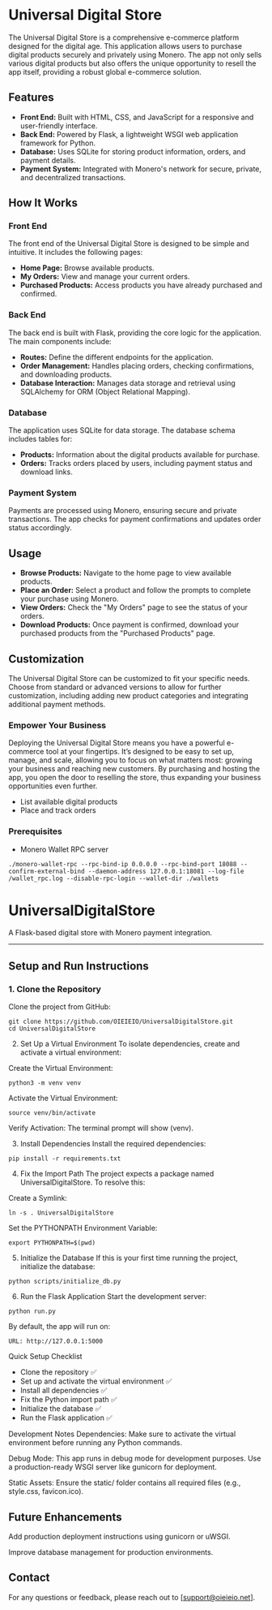 
# Universal Digital Store

The Universal Digital Store is a comprehensive e-commerce platform designed for the digital age. This application allows users to purchase digital products securely and privately using Monero. The app not only sells various digital products but also offers the unique opportunity to resell the app itself, providing a robust global e-commerce solution.

## Features

- **Front End:** Built with HTML, CSS, and JavaScript for a responsive and user-friendly interface.
- **Back End:** Powered by Flask, a lightweight WSGI web application framework for Python.
- **Database:** Uses SQLite for storing product information, orders, and payment details.
- **Payment System:** Integrated with Monero's network for secure, private, and decentralized transactions.

## How It Works

### Front End

The front end of the Universal Digital Store is designed to be simple and intuitive. It includes the following pages:

- **Home Page:** Browse available products.
- **My Orders:** View and manage your current orders.
- **Purchased Products:** Access products you have already purchased and confirmed.

### Back End

The back end is built with Flask, providing the core logic for the application. The main components include:

- **Routes:** Define the different endpoints for the application.
- **Order Management:** Handles placing orders, checking confirmations, and downloading products.
- **Database Interaction:** Manages data storage and retrieval using SQLAlchemy for ORM (Object Relational Mapping).

### Database

The application uses SQLite for data storage. The database schema includes tables for:

- **Products:** Information about the digital products available for purchase.
- **Orders:** Tracks orders placed by users, including payment status and download links.

### Payment System

Payments are processed using Monero, ensuring secure and private transactions. The app checks for payment confirmations and updates order status accordingly.

## Usage

- **Browse Products:** Navigate to the home page to view available products.
- **Place an Order:** Select a product and follow the prompts to complete your purchase using Monero.
- **View Orders:** Check the "My Orders" page to see the status of your orders.
- **Download Products:** Once payment is confirmed, download your purchased products from the "Purchased Products" page.

## Customization

The Universal Digital Store can be customized to fit your specific needs. Choose from standard or advanced versions to allow for further customization, including adding new product categories and integrating additional payment methods.

### Empower Your Business
Deploying the Universal Digital Store means you have a powerful e-commerce tool at your fingertips. It’s designed to be easy to set up, manage, and scale, allowing you to focus on what matters most: growing your business and reaching new customers. By purchasing and hosting the app, you open the door to reselling the store, thus expanding your business opportunities even further.

- List available digital products
- Place and track orders

### Prerequisites

- Monero Wallet RPC server

```./monero-wallet-rpc --rpc-bind-ip 0.0.0.0 --rpc-bind-port 18088 --confirm-external-bind --daemon-address 127.0.0.1:18081 --log-file /wallet_rpc.log --disable-rpc-login --wallet-dir ./wallets```

# **UniversalDigitalStore**

A Flask-based digital store with Monero payment integration.

---

## **Setup and Run Instructions**

### **1. Clone the Repository**

Clone the project from GitHub:
```
git clone https://github.com/OIEIEIO/UniversalDigitalStore.git
cd UniversalDigitalStore
```

2. Set Up a Virtual Environment
To isolate dependencies, create and activate a virtual environment:

Create the Virtual Environment:

```
python3 -m venv venv
```
Activate the Virtual Environment:
```
source venv/bin/activate
```
Verify Activation: The terminal prompt will show (venv).

3. Install Dependencies
Install the required dependencies:
```
pip install -r requirements.txt
```

4. Fix the Import Path
The project expects a package named UniversalDigitalStore. To resolve this:

Create a Symlink:
```
ln -s . UniversalDigitalStore
```
Set the PYTHONPATH Environment Variable:
```
export PYTHONPATH=$(pwd)
```
5. Initialize the Database
If this is your first time running the project, initialize the database:
```
python scripts/initialize_db.py
```
6. Run the Flask Application
Start the development server:
```
python run.py
```
By default, the app will run on:
```
URL: http://127.0.0.1:5000
```
Quick Setup Checklist
- Clone the repository ✅
- Set up and activate the virtual environment ✅
- Install all dependencies ✅
- Fix the Python import path ✅
- Initialize the database ✅
- Run the Flask application ✅

  
Development Notes
Dependencies: Make sure to activate the virtual environment before running any Python commands.

Debug Mode: This app runs in debug mode for development purposes. Use a production-ready WSGI server like gunicorn for deployment.

Static Assets: Ensure the static/ folder contains all required files (e.g., style.css, favicon.ico).

## Future Enhancements

Add production deployment instructions using gunicorn or uWSGI.

Improve database management for production environments.


## Contact
For any questions or feedback, please reach out to [support@oieieio.net].
